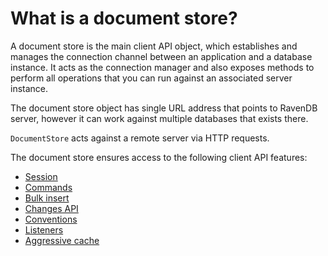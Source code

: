 # What is a document store?

A document store is the main client API object, which establishes and manages the connection channel between an application and a database instance. 
It acts as the connection manager and also exposes methods to perform all operations that you can run against an associated server instance.

The document store object has single URL address that points to RavenDB server, however it can work against multiple databases that exists there.

`DocumentStore` acts against a remote server via HTTP requests.

The document store ensures access to the following client API features:

* [Session](../client-api/session/what-is-a-session-and-how-does-it-work)
* [Commands](../client-api/commands/what-are-commands)
* [Bulk insert](../client-api/bulk-insert/how-to-work-with-bulk-insert-operation)
* [Changes API](../client-api/changes/what-is-changes-api)
* [Conventions]()
* [Listeners](../client-api/listeners/what-are-listeners)
* [Aggressive cache](../client-api/how-to/setup-aggresive-caching)
